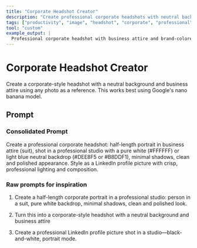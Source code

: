```yaml
---
title: "Corporate Headshot Creator"
description: "Create professional corporate headshots with neutral backgrounds and business attire using any photo as reference."
tags: ["productivity", "image", "headshot", "corporate", "professional"]
tool: "custom"
example_output: |
  Professional corporate headshot with business attire and brand-colored neutral background...
---
```


# Corporate Headshot Creator

Create a corporate-style headshot with a neutral background and business attire using any photo as a reference. This works best using Google's nano banana model.

## Prompt

### Consolidated Prompt

Create a professional corporate headshot: half-length portrait in business attire (suit), shot in a professional studio with a pure white (#FFFFFF) or light blue neutral backdrop (#DEE8F5 or #B8DDF1), minimal shadows, clean and polished appearance. Style as a LinkedIn profile picture with crisp, professional lighting and composition.

### Raw prompts for inspiration

1. Create a half-length corporate portrait in a professional studio: person in a suit, pure white backdrop, minimal shadows, clean and polished look.

2. Turn this into a corporate-style headshot with a neutral background and business attire

3. Create a professional LinkedIn profile picture shot in a studio—black-and-white, portrait mode.